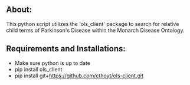 ## About:

This python script utilizes the 'ols_client' package to search for relative child terms of Parkinson's Disease within the Monarch Disease Ontology. 


## Requirements and Installations:
 - Make sure python is up to date
 - pip install ols_client
 - pip install git+https://github.com/cthoyt/ols-client.git
   

